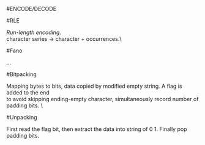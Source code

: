 
#ENCODE/DECODE

#RLE

*Run-length encoding*. \
character series -> character + occurrences.\

#Fano

...

#Bitpacking

Mapping bytes to bits, data copied by modified empty string. A flag is added to the end \
to avoid skipping ending-empty character, simultaneously record number of padding bits. \

#Unpacking

First read the flag bit, then extract the data into string of 0 1. Finally pop padding bits. 
